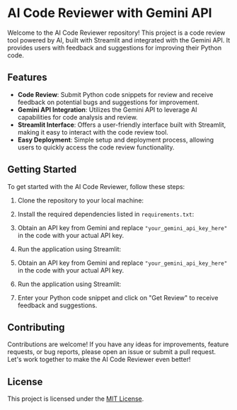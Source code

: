 # AI Code Reviewer with Gemini API

Welcome to the AI Code Reviewer repository! This project is a code review tool powered by AI, built with Streamlit and integrated with the Gemini API. It provides users with feedback and suggestions for improving their Python code.

## Features

- **Code Review**: Submit Python code snippets for review and receive feedback on potential bugs and suggestions for improvement.
- **Gemini API Integration**: Utilizes the Gemini API to leverage AI capabilities for code analysis and review.
- **Streamlit Interface**: Offers a user-friendly interface built with Streamlit, making it easy to interact with the code review tool.
- **Easy Deployment**: Simple setup and deployment process, allowing users to quickly access the code review functionality.

## Getting Started

To get started with the AI Code Reviewer, follow these steps:

1. Clone the repository to your local machine:


2. Install the required dependencies listed in `requirements.txt`:


3. Obtain an API key from Gemini and replace `"your_gemini_api_key_here"` in the code with your actual API key.

4. Run the application using Streamlit:


3. Obtain an API key from Gemini and replace `"your_gemini_api_key_here"` in the code with your actual API key.

4. Run the application using Streamlit:


5. Enter your Python code snippet and click on "Get Review" to receive feedback and suggestions.

## Contributing

Contributions are welcome! If you have any ideas for improvements, feature requests, or bug reports, please open an issue or submit a pull request. Let's work together to make the AI Code Reviewer even better!

## License

This project is licensed under the [MIT License](LICENSE).
